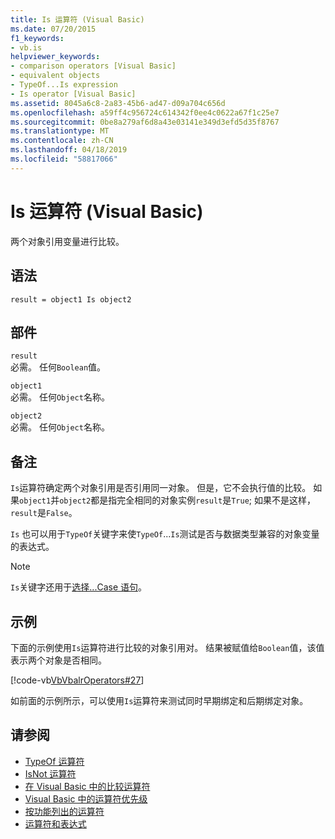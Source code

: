 ```yaml
---
title: Is 运算符 (Visual Basic)
ms.date: 07/20/2015
f1_keywords:
- vb.is
helpviewer_keywords:
- comparison operators [Visual Basic]
- equivalent objects
- TypeOf...Is expression
- Is operator [Visual Basic]
ms.assetid: 8045a6c8-2a83-45b6-ad47-d09a704c656d
ms.openlocfilehash: a59ff4c956724c614342f0ee4c0622a67f1c25e7
ms.sourcegitcommit: 0be8a279af6d8a43e03141e349d3efd5d35f8767
ms.translationtype: MT
ms.contentlocale: zh-CN
ms.lasthandoff: 04/18/2019
ms.locfileid: "58817066"
---
```

# <a name="is-operator-visual-basic"></a>Is 运算符 (Visual Basic)
两个对象引用变量进行比较。  
  
## <a name="syntax"></a>语法  
  
```  
result = object1 Is object2  
```  
  
## <a name="parts"></a>部件  
 `result`  
 必需。 任何`Boolean`值。  
  
 `object1`  
 必需。 任何`Object`名称。  
  
 `object2`  
 必需。 任何`Object`名称。  
  
## <a name="remarks"></a>备注  
 `Is`运算符确定两个对象引用是否引用同一对象。 但是，它不会执行值的比较。 如果`object1`并`object2`都是指完全相同的对象实例`result`是`True`; 如果不是这样，`result`是`False`。  
  
 `Is` 也可以用于`TypeOf`关键字来使`TypeOf`...`Is`测试是否与数据类型兼容的对象变量的表达式。  
  
> [!NOTE]
>  `Is`关键字还用于[选择...Case 语句](../../../visual-basic/language-reference/statements/select-case-statement.md)。  
  
## <a name="example"></a>示例  
 下面的示例使用`Is`运算符进行比较的对象引用对。 结果被赋值给`Boolean`值，该值表示两个对象是否相同。  
  
 [!code-vb[VbVbalrOperators#27](~/samples/snippets/visualbasic/VS_Snippets_VBCSharp/VbVbalrOperators/VB/Class1.vb#27)]  
  
 如前面的示例所示，可以使用`Is`运算符来测试同时早期绑定和后期绑定对象。  
  
## <a name="see-also"></a>请参阅

- [TypeOf 运算符](../../../visual-basic/language-reference/operators/typeof-operator.md)
- [IsNot 运算符](../../../visual-basic/language-reference/operators/isnot-operator.md)
- [在 Visual Basic 中的比较运算符](../../../visual-basic/programming-guide/language-features/operators-and-expressions/comparison-operators.md)
- [Visual Basic 中的运算符优先级](../../../visual-basic/language-reference/operators/operator-precedence.md)
- [按功能列出的运算符](../../../visual-basic/language-reference/operators/operators-listed-by-functionality.md)
- [运算符和表达式](../../../visual-basic/programming-guide/language-features/operators-and-expressions/index.md)
